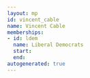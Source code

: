 ```yaml
---
layout: mp
id: vincent_cable
name: Vincent Cable
memberships:
- id: ldem
  name: Liberal Democrats
  start: 
  end: 
autogenerated: true
---
```

